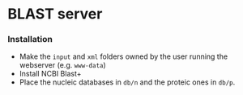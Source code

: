 # BLAST server 

### Installation

* Make the `input` and `xml` folders owned by the user running the webserver (e.g. `www-data`)
* Install NCBI Blast+ 
* Place the nucleic databases in `db/n` and the proteic ones in `db/p`.
